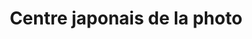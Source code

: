 ---
title: "Centre japonais de la photo"
url: /longueuil/centre-japonais-de-la-photo/
shop: camera
---